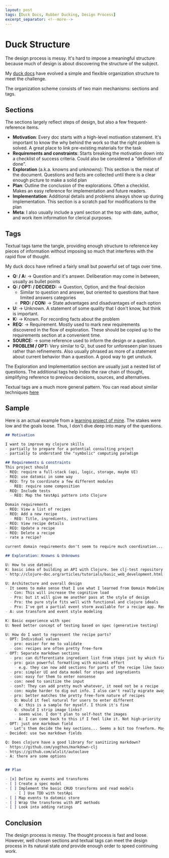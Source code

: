 ```yaml
---
layout: post
tags: [Duck Docs, Rubber Ducking, Design Process]
excerpt_separator: <!--more-->
---
```


# Duck Structure

The design process is messy. It's hard to impose a meaningful structure because much of design is about discovering the structure of the subject.

My [duck docs](./../_posts/2020-10-02-Whats-Your-Duck.md) have evolved a simple and flexible organization structure to meet the challenge.

<!--more-->

The organization scheme consists of two main mechanisms: sections and tags.

## Sections

The sections largely reflect steps of design, but also a few frequent-reference items.
- **Motivation**: Every doc starts with a high-level motivation statement. It's important to know the why behind the work so that the right problem is solved. A great place to link pre-existing materials for the task
- **Requirements and constraints**: Starts breaking the motivation down into a checklist of success criteria. Could also be considered a "definition of done".
- **Exploration** (a.k.a. knowns and unknowns): This section is the meat of the document. Questions and facts are collected until there is a clear enough picture to make a solid plan
- **Plan**: Outline the conclusion of the explorations. Often a checklist. Makes an easy reference for implementation and future readers.
- **Implementation**: Additional details and problems always show up during implementation. This section is a scratch pad for modifications to the plan
- **Meta**: I also usually include a yaml section at the top with date, author, and work item information for clerical purposes.


## Tags

Textual tags tame the tangle, providing enough structure to reference key pieces of information without imposing so much that interferes with the rapid flow of thought. 


My duck docs have refined a fairly small but powerful set of tags over time.
- **Q: / A:** -> Question and it's answer. Deliberation may come in between, usually as bullet points
- **Q: / OPT: / DECIDED:** -> Question, Option, and the final decision
  - Similar to question and answer, but oriented to questions that have limited answers categories
  - **PRO: / CON:** -> State advantages and disadvantages of each option
- **U:** -> Unknown. A statement of some quality that I don't know, but think is important.
- **K:** -> Known. For recording facts about the problem
- **REQ:** -> Requirement. Mostly used to mark new requirements discovered in the flow of exploration. These should be copied up to the requirements section at a convenient time.
- **SOURCE:** -> some reference used to inform the design or a question. 
- **PROBLEM / OPT:** Very similar to Q:, but used for unforeseen plan issues rather than refinements. Also usually phrased as more of a statement about current behavior than a question. A good way to get unstuck.

The Exploration and Implementation section are usually just a nested list of questions. The additional tags help index the raw chain of thought, simplifying reference to previous decisions, sources, and alternatives.

Textual tags are a much more general pattern. You can read about similar techniques [here](./../_posts/2021-03-05-Reference-Ready-Notes.md)

## Sample

Here is an actual example from a [learning project of mine](https://github.com/farlee2121/clj-recipe). The stakes were low and the goals loose. Thus, I don't dive deep into many of the questions.
```md
## Motivation

I want to improve my clojure skills
- partially to prepare for a potential consulting project
- partially to understand the "symbolic" computing paradigm

## Requirements & constraints
This project should
- REQ: require a full-stack (api, logic, storage, maybe UI)
- REQ: use datomic in some way
- REQ: Try to coordinate a few different modules
  - REQ: require some composition
- REQ: Include tests
  - REQ: Map the testApi pattern into Clojure

Domain requirements
- REQ: View a list of recipes
- REQ: Add a new recipe
  - REQ: Title, ingredients, instructions
- REQ: View recipe details
- REQ: Update a recipe
- REQ: Delete a recipe
- rate a recipe?

current domain requirements don't seem to require much coordination... We'll start here though. We can add later

## Exploration: Knowns & Unknowns

U: How to use datomic
K: basic idea of building an API with Clojure. See clj-test repository for example
- http://clojure-doc.org/articles/tutorials/basic_web_development.html

U: Architecture and overall design
- It seems to make sense that I use what I learned from Domain Modeling Made Functional. 
  - Con: This will increase the cognitive load
  - Pro: but it will give me another pass at the style of design
  - Pro: the pure style fits well with functional and clojure ideals
  - Pro: I've got a partial event storm available for a recipe app. Reduces the domain considerations
- A: use transform and event style modeling

K: Basic experience with spec
U: Need better concept of testing based on spec (generative testing)

U: How do I want to represent the recipe parts?
- OPT: Individual values
  - pro: easier for me to validate
  - con: recipes are often pretty free-form
- OPT: Separate markdown sections
  - pro: can differentiate ingredient list from steps just by which field they added it to
  - pro: gain powerful formatting with minimal effort
    - e.g. they can now add sections for parts of the recipe like Sauce Ingredients
  - pro: simpler UI and data model for steps and ingredients
  - con: easy for them to enter nonsense
  - con: need to sanitize the input
  - con?: They can add pretty much whatever, it need not be a recipe
  - con: maybe harder to dig out info. I also can't really migrate away once I choose this route
  - pro: better matches the pretty free-form nature of recipes
  - Q: Would it feel natural for users to enter different
    - A: this is a sample for myself. I think it's fine
  - Q: should I strip image links?
    - seems wise. I don't plan to self-host the images
    - A: I can come back to this if I feel like it. Not high-priority
- OPT: just one markdown field
  - Let's them decide the key sections... Seems a bit too freeform. Maybe nice for the author, less consistent for end users
- Decided: use two markdown fields  

Q: Does clojure have a good library for sanitizing markdown?
- https://github.com/yogthos/markdown-clj
- https://github.com/alxlit/autoclave
- A: there are some options


## Plan

- [x] Define my events and transforms
- [ ] Create a spec model
- [ ] Implement the basic CRUD transforms and read models
    - [ ] Use TDD with testApi 
- [ ] Map events to datomic store
- [ ] Wrap the transforms with API methods
- [ ] Look into adding ratings

```

## Conclusion

The design process is messy. The thought process is fast and loose. However, well chosen sections and textual tags can meet the design process in its natural state *and* provide enough order to speed continuing work.